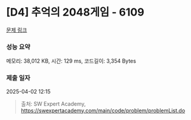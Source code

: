 # [D4] 추억의 2048게임 - 6109 

[문제 링크](https://swexpertacademy.com/main/code/problem/problemDetail.do?contestProbId=AWbrg9uabZsDFAWQ) 

### 성능 요약

메모리: 38,012 KB, 시간: 129 ms, 코드길이: 3,354 Bytes

### 제출 일자

2025-04-02 12:15



> 출처: SW Expert Academy, https://swexpertacademy.com/main/code/problem/problemList.do